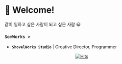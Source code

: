 # 👋 Welcome!

같이 일하고 싶은 사람이 되고 싶은 사람 😀

### **`SomWorks >`**
- **`ShovelWorks Studio`** | Creative Director, Programmer

<div align=center>
  
[![Hits](https://hits.seeyoufarm.com/api/count/incr/badge.svg?url=https%3A%2F%2Fgithub.com%2FSombusta)](https://hits.seeyoufarm.com)	

</div>

<!--
**Sombusta/Sombusta** is a ✨ _special_ ✨ repository because its `README.md` (this file) appears on your GitHub profile.

Here are some ideas to get you started:

- 🔭 I’m currently working on ...
- 🌱 I’m currently learning ...
- 👯 I’m looking to collaborate on ...
- 🤔 I’m looking for help with ...
- 💬 Ask me about ...
- 📫 How to reach me: ...
- 😄 Pronouns: ...
- ⚡ Fun fact: ...
-->
